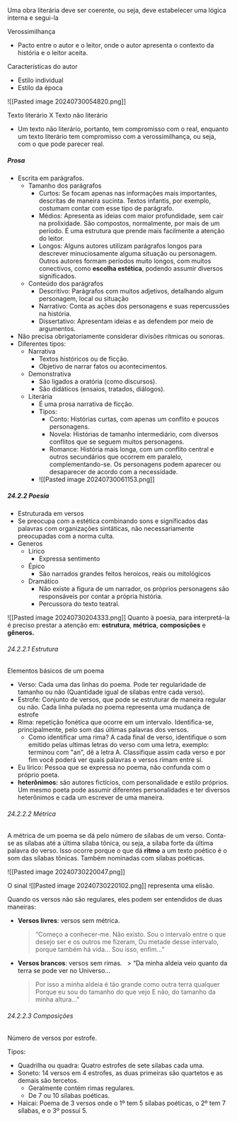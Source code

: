 Uma obra literária deve ser coerente, ou seja, deve estabelecer uma lógica interna e segui-la

Verossimilhança
- Pacto entre o autor e o leitor, onde o autor apresenta o contexto da história e o leitor aceita.

Características do autor

- Estilo individual
- Estilo da época

![[Pasted image 20240730054820.png]]

Texto literário X Texto não literário

- Um texto não literário, portanto, tem compromisso com o real, enquanto um texto literário tem compromisso com a verossimilhança, ou seja, com o que pode parecer real.

##### Prosa

- Escrita em parágrafos.
	- Tamanho dos parágrafos
		- Curtos: Se focam apenas nas informações mais importantes, descritas de maneira sucinta. Textos infantis, por exemplo, costumam contar com esse tipo de parágrafo.
		- Médios: Apresenta as ideias com maior profundidade, sem cair na prolixidade. São compostos, normalmente, por mais de um período. É uma estrutura que prende mais facilmente a atenção do leitor.
		- Longos: Alguns autores utilizam parágrafos longos para descrever minuciosamente alguma situação ou personagem. Outros autores formam períodos muito longos, com muitos conectivos, como **escolha estética**, podendo assumir diversos significados.
	- Conteúdo dos parágrafos
		- Descritivo: Parágrafos com muitos adjetivos, detalhando algum personagem, local ou situação
		- Narrativo: Conta as ações dos personagens e suas repercussões na história.
		- Dissertativo: Apresentam ideias e as defendem por meio de argumentos.
- Não precisa obrigatoriamente considerar divisões rítmicas ou sonoras.
- Diferentes tipos:
	- Narrativa
		- Textos históricos ou de ficção.
		- Objetivo de narrar fatos ou acontecimentos.
	- Demonstrativa
		- São ligados a oratória (como discursos).
		- São didáticos (ensaios, tratados, diálogos).
	- Literária
		- É uma prosa narrativa de ficção.
		- Tipos:
			- Conto: Histórias curtas, com apenas um conflito e poucos personagens.
			- Novela: Histórias de tamanho intermediário, com diversos conflitos que se seguem muitos personagens.
			- Romance: História mais longa, com um conflito central e outros secundários que ocorrem em paralelo, complementando-se. Os personagens podem aparecer ou desaparecer de acordo com a necessidade.
		- ![[Pasted image 20240730061153.png]]

##### 24.2.2 Poesia

- Estruturada em versos
- Se preocupa com a estética combinando sons e significados das palavras com organizações sintáticas, não necessariamente preocupadas com a norma culta.
- Generos
	- Lírico
		- Expressa sentimento
	- Épico
		- São narrados grandes feitos heroicos, reais ou mitológicos
	- Dramático
		- Não existe a figura de um narrador, os próprios personagens são responsáveis por contar a própria história.
		- Percussora do texto teatral.

![[Pasted image 20240730204333.png]]
Quanto à poesia, para interpretá-la é preciso prestar a atenção em: **estrutura**, **métrica**, **composições** e **gêneros.**

###### 24.2.2.1 Estrutura

Elementos básicos de um poema

- Verso: Cada uma das linhas do poema. Pode ter regularidade de tamanho ou não (Quantidade igual de silabas entre cada verso).
- Estrofe: Conjunto de versos, que pode se estruturar de maneira regular ou não. Cada linha pulada no poema representa uma mudança de estrofe
- Rima: repetição fonética que ocorre em um intervalo. Identifica-se, principalmente, pelo som das últimas palavras dos versos.
	- Como identificar uma rima? A cada final de verso, identifique o som emitido pelas ultimas letras do verso com uma letra, exemplo: terminou com "an", dê a letra A. Classifique assim cada verso e por fim você poderá ver quais palavras e versos rimam entre sí.
- Eu lírico: Pessoa que se expressa no poema, não confunda com o próprio poeta.
- **heterônimos:** são autores fictícios, com personalidade e estilo próprios. Um mesmo poeta pode assumir diferentes personalidades e ter diversos heterônimos e cada um escrever de uma maneira.

###### 24.2.2.2 Métrica

A métrica de um poema se dá pelo número de sílabas de um verso. Conta-se as sílabas até a última sílaba tônica, ou seja, a sílaba forte da última palavra do verso. Isso ocorre porque o que dá **ritmo** a um texto poético é o som das sílabas tônicas. Também nominadas com silabas poéticas.

![[Pasted image 20240730220047.png]]


O sinal ![[Pasted image 20240730220102.png]] representa uma elisão.

Quando os versos não são regulares, eles podem ser entendidos de duas maneiras:

- **Versos livres**: versos sem métrica.
    > “Começo a conhecer-me. Não existo.
    > Sou o intervalo entre o que desejo ser e os outros me fizeram,
    > Ou metade desse intervalo, porque também há vida…
    > Sou isso, enfim…”
- **Versos brancos**: versos sem rimas.
     > “Da minha aldeia veio quanto da terra se pode ver no Universo...
    > Por isso a minha aldeia é tão grande como outra terra qualquer
    > Porque eu sou do tamanho do que vejo
    > E não, do tamanho da minha altura...”

###### 24.2.2.3 Composições

Número de versos por estrofe.

Tipos:
- Quadrilha ou quadra: Quatro estrofes de sete silabas cada uma.
- Soneto: 14 versos em 4 estrofes, as duas primeiras são quartetos e as demais são tercetos.
	- Geralmente contém rimas regulares.
	- De 7 ou 10 sílabas poéticas.
- Haicai: Poema de 3 versos onde o 1º tem 5 sílabas poéticas, o 2º tem 7 sílabas, e o 3º possuí 5.
    